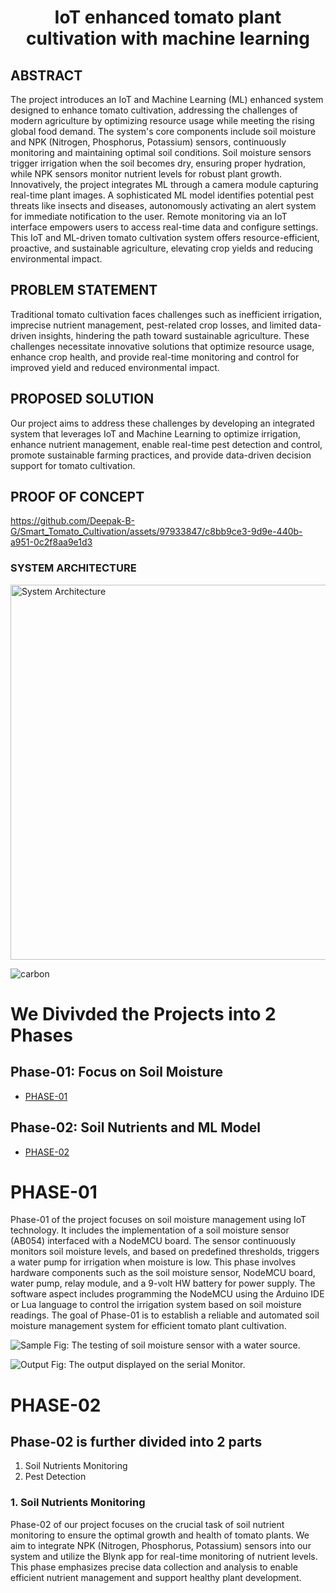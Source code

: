 
# <p align="center">IoT enhanced tomato plant cultivation with machine learning</p>


## ABSTRACT

The project introduces an IoT and Machine Learning (ML) enhanced system designed to enhance tomato cultivation, addressing the challenges of modern agriculture by optimizing resource usage while meeting the rising global food demand. The system's core components include soil moisture and NPK (Nitrogen, Phosphorus, Potassium) sensors, continuously monitoring and maintaining optimal soil conditions. Soil moisture sensors trigger irrigation when the soil becomes dry, ensuring proper hydration, while NPK sensors monitor nutrient levels for robust plant growth. Innovatively, the project integrates ML through a camera module capturing real-time plant images. A sophisticated ML model identifies potential pest threats like insects and diseases, autonomously activating an alert system for immediate notification to the user. Remote monitoring via an IoT interface empowers users to access real-time data and configure settings. This IoT and ML-driven tomato cultivation system offers resource-efficient, proactive, and sustainable agriculture, elevating crop yields and reducing environmental impact.

## PROBLEM STATEMENT 

Traditional tomato cultivation faces challenges such as inefficient irrigation, imprecise nutrient management, pest-related crop losses, and limited data-driven insights, hindering the path toward sustainable agriculture. These challenges necessitate innovative solutions that optimize resource usage, enhance crop health, and provide real-time monitoring and control for improved yield and reduced environmental impact.


## PROPOSED SOLUTION

Our project aims to address these challenges by developing an integrated system that leverages IoT and Machine Learning to optimize irrigation, enhance nutrient management, enable real-time pest detection and control, promote sustainable farming practices, and provide data-driven decision support for tomato cultivation.

## PROOF OF CONCEPT



https://github.com/Deepak-B-G/Smart_Tomato_Cultivation/assets/97933847/c8bb9ce3-9d9e-440b-a951-0c2f8aa9e1d3


### SYSTEM ARCHITECTURE
<img src="https://github.com/Deepak-B-G/Smart_Tomato_Cultivation/assets/97933847/08835dfa-4371-477a-87a4-5c78137d092b" alt="System Architecture" width="700" height="600">


![carbon](https://github.com/Deepak-B-G/Smart_Tomato_Cultivation/assets/97933847/7943662b-9118-492b-901c-db87535a111e)



# We Divivded the Projects into 2 Phases 


## Phase-01: Focus on Soil Moisture
- [PHASE-01](https://github.com/Deepak-B-G/Smart_Tomato_Cultivation/tree/master/Phase-01)

## Phase-02: Soil Nutrients and ML Model
- [PHASE-02](https://github.com/Deepak-B-G/Smart_Tomato_Cultivation/tree/master/Phase-02)


# PHASE-01

Phase-01 of the project focuses on soil moisture management using IoT technology. It includes the implementation of a soil moisture sensor (AB054) interfaced with a NodeMCU board. The sensor continuously monitors soil moisture levels, and based on predefined thresholds, triggers a water pump for irrigation when moisture is low. This phase involves hardware components such as the soil moisture sensor, NodeMCU board, water pump, relay module, and a 9-volt HW battery for power supply. The software aspect includes programming the NodeMCU using the Arduino IDE or Lua language to control the irrigation system based on soil moisture readings. The goal of Phase-01 is to establish a reliable and automated soil moisture management system for efficient tomato plant cultivation.


![Sample](https://github.com/Deepak-B-G/Smart_Tomato_Cultivation/assets/97933847/05432ff1-35a3-4dfe-bb50-2a20ca5e0e6a)
Fig: The testing of soil moisture sensor with a water source.
<br>

![Output](https://github.com/Deepak-B-G/Smart_Tomato_Cultivation/assets/97933847/5b0f36a9-4679-4af3-91e4-c259c29e38c6)
Fig: The output displayed on the serial Monitor.


# PHASE-02

## Phase-02 is further divided into 2 parts
 1. Soil Nutrients Monitoring
 2. Pest Detection  

 ### 1. Soil Nutrients Monitoring

Phase-02 of our project focuses on the crucial task of soil nutrient monitoring to ensure the optimal growth and health of tomato plants. We aim to integrate NPK (Nitrogen, Phosphorus, Potassium) sensors into our system and utilize the Blynk app for real-time monitoring of nutrient levels. This phase emphasizes precise data collection and analysis to enable efficient nutrient management and support healthy plant development.







